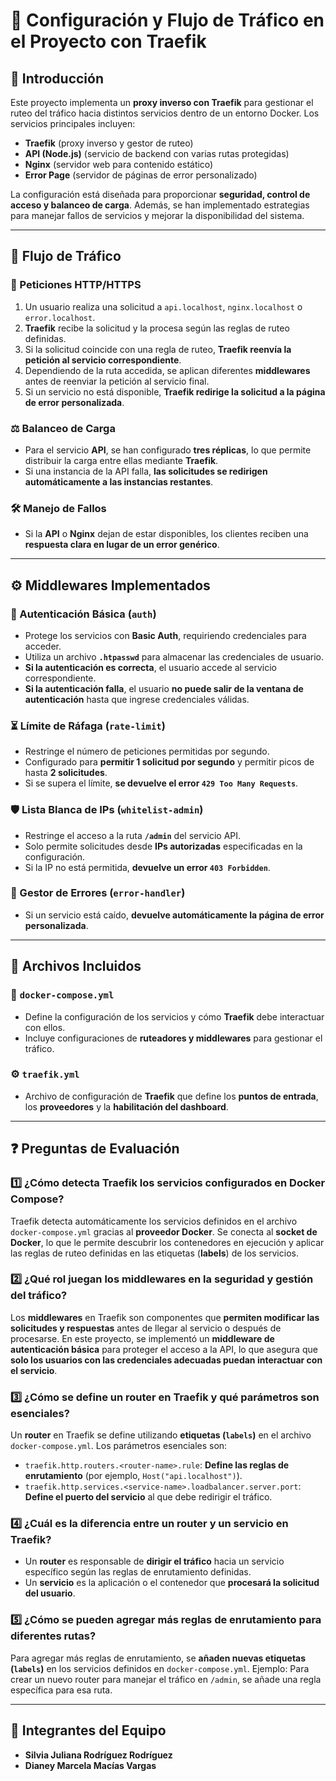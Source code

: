# 📌 Configuración y Flujo de Tráfico en el Proyecto con Traefik

## 📖 Introducción
Este proyecto implementa un **proxy inverso con Traefik** para gestionar el ruteo del tráfico hacia distintos servicios dentro de un entorno Docker. Los servicios principales incluyen:

- **Traefik** (proxy inverso y gestor de ruteo)
- **API (Node.js)** (servicio de backend con varias rutas protegidas)
- **Nginx** (servidor web para contenido estático)
- **Error Page** (servidor de páginas de error personalizado)

La configuración está diseñada para proporcionar **seguridad, control de acceso y balanceo de carga**. Además, se han implementado estrategias para manejar fallos de servicios y mejorar la disponibilidad del sistema.

---

## 🔄 Flujo de Tráfico
### 📡 Peticiones HTTP/HTTPS
1. Un usuario realiza una solicitud a `api.localhost`, `nginx.localhost` o `error.localhost`.
2. **Traefik** recibe la solicitud y la procesa según las reglas de ruteo definidas.
3. Si la solicitud coincide con una regla de ruteo, **Traefik reenvía la petición al servicio correspondiente**.
4. Dependiendo de la ruta accedida, se aplican diferentes **middlewares** antes de reenviar la petición al servicio final.
5. Si un servicio no está disponible, **Traefik redirige la solicitud a la página de error personalizada**.

### ⚖️ Balanceo de Carga
- Para el servicio **API**, se han configurado **tres réplicas**, lo que permite distribuir la carga entre ellas mediante **Traefik**.
- Si una instancia de la API falla, **las solicitudes se redirigen automáticamente a las instancias restantes**.

### 🛠️ Manejo de Fallos
- Si la **API** o **Nginx** dejan de estar disponibles, los clientes reciben una **respuesta clara en lugar de un error genérico**.

---

## ⚙️ Middlewares Implementados
### 🔑 Autenticación Básica (`auth`)
- Protege los servicios con **Basic Auth**, requiriendo credenciales para acceder.
- Utiliza un archivo **`.htpasswd`** para almacenar las credenciales de usuario.
- **Si la autenticación es correcta**, el usuario accede al servicio correspondiente.
- **Si la autenticación falla**, el usuario **no puede salir de la ventana de autenticación** hasta que ingrese credenciales válidas.

### ⏳ Límite de Ráfaga (`rate-limit`)
- Restringe el número de peticiones permitidas por segundo.
- Configurado para **permitir 1 solicitud por segundo** y permitir picos de hasta **2 solicitudes**.
- Si se supera el límite, **se devuelve el error `429 Too Many Requests`**.

### 🛡️ Lista Blanca de IPs (`whitelist-admin`)
- Restringe el acceso a la ruta **`/admin`** del servicio API.
- Solo permite solicitudes desde **IPs autorizadas** especificadas en la configuración.
- Si la IP no está permitida, **devuelve un error `403 Forbidden`**.

### 🚨 Gestor de Errores (`error-handler`)
- Si un servicio está caído, **devuelve automáticamente la página de error personalizada**.

---

## 📂 Archivos Incluidos
### 📄 `docker-compose.yml`
- Define la configuración de los servicios y cómo **Traefik** debe interactuar con ellos.
- Incluye configuraciones de **ruteadores y middlewares** para gestionar el tráfico.

### ⚙️ `traefik.yml`
- Archivo de configuración de **Traefik** que define los **puntos de entrada**, los **proveedores** y la **habilitación del dashboard**.

---

## ❓ Preguntas de Evaluación
### 1️⃣ ¿Cómo detecta Traefik los servicios configurados en Docker Compose?
Traefik detecta automáticamente los servicios definidos en el archivo `docker-compose.yml` gracias al **proveedor Docker**. Se conecta al **socket de Docker**, lo que le permite descubrir los contenedores en ejecución y aplicar las reglas de ruteo definidas en las etiquetas (**labels**) de los servicios.

### 2️⃣ ¿Qué rol juegan los middlewares en la seguridad y gestión del tráfico?
Los **middlewares** en Traefik son componentes que **permiten modificar las solicitudes y respuestas** antes de llegar al servicio o después de procesarse. En este proyecto, se implementó un **middleware de autenticación básica** para proteger el acceso a la API, lo que asegura que **solo los usuarios con las credenciales adecuadas puedan interactuar con el servicio**.

### 3️⃣ ¿Cómo se define un router en Traefik y qué parámetros son esenciales?
Un **router** en Traefik se define utilizando **etiquetas (`labels`)** en el archivo `docker-compose.yml`. Los parámetros esenciales son:
- `traefik.http.routers.<router-name>.rule`: **Define las reglas de enrutamiento** (por ejemplo, `Host("api.localhost")`).
- `traefik.http.services.<service-name>.loadbalancer.server.port`: **Define el puerto del servicio** al que debe redirigir el tráfico.

### 4️⃣ ¿Cuál es la diferencia entre un router y un servicio en Traefik?
- Un **router** es responsable de **dirigir el tráfico** hacia un servicio específico según las reglas de enrutamiento definidas.
- Un **servicio** es la aplicación o el contenedor que **procesará la solicitud del usuario**.

### 5️⃣ ¿Cómo se pueden agregar más reglas de enrutamiento para diferentes rutas?
Para agregar más reglas de enrutamiento, se **añaden nuevas etiquetas (`labels`)** en los servicios definidos en `docker-compose.yml`. 
Ejemplo: Para crear un nuevo router para manejar el tráfico en `/admin`, se añade una regla específica para esa ruta.

---

## 👥 Integrantes del Equipo
- **Silvia Juliana Rodríguez Rodríguez**
- **Dianey Marcela Macías Vargas**
